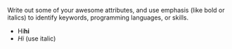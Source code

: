 Write out some of your awesome attributes, and use emphasis (like bold or italics) to identify keywords, programming languages, or skills. 
- Hi**hi**
- _Hi_ (use italic)
